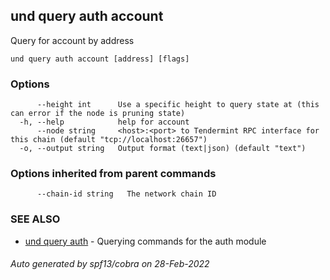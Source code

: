## und query auth account

Query for account by address

```
und query auth account [address] [flags]
```

### Options

```
      --height int      Use a specific height to query state at (this can error if the node is pruning state)
  -h, --help            help for account
      --node string     <host>:<port> to Tendermint RPC interface for this chain (default "tcp://localhost:26657")
  -o, --output string   Output format (text|json) (default "text")
```

### Options inherited from parent commands

```
      --chain-id string   The network chain ID
```

### SEE ALSO

* [und query auth](und_query_auth.md)	 - Querying commands for the auth module

###### Auto generated by spf13/cobra on 28-Feb-2022
